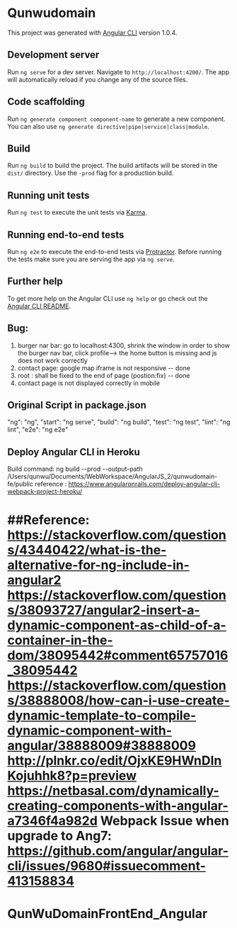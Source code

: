 # Qunwudomain

This project was generated with [Angular CLI](https://github.com/angular/angular-cli) version 1.0.4.

## Development server

Run `ng serve` for a dev server. Navigate to `http://localhost:4200/`. The app will automatically reload if you change any of the source files.

## Code scaffolding

Run `ng generate component component-name` to generate a new component. You can also use `ng generate directive|pipe|service|class|module`.

## Build

Run `ng build` to build the project. The build artifacts will be stored in the `dist/` directory. Use the `-prod` flag for a production build.

## Running unit tests

Run `ng test` to execute the unit tests via [Karma](https://karma-runner.github.io).

## Running end-to-end tests

Run `ng e2e` to execute the end-to-end tests via [Protractor](http://www.protractortest.org/).
Before running the tests make sure you are serving the app via `ng serve`.

## Further help

To get more help on the Angular CLI use `ng help` or go check out the [Angular CLI README](https://github.com/angular/angular-cli/blob/master/README.md).

## Bug:
1. burger nar bar: go to localhost:4300, shrink the window in order to show the burger nav bar, click profile--> the home button is missing and js does not work correctly
2. contact page: google map iframe is not responsive -- done
3. root : shall be fixed to the end of page (postion:fix) -- done
4. contact page is not displayed correctly in mobile

## Original Script in package.json
"ng": "ng",
"start": "ng serve",
"build": "ng build",
"test": "ng test",
"lint": "ng lint",
"e2e": "ng e2e"

## Deploy Angular CLI in Heroku
Build command: ng build --prod --output-path /Users/qunwu/Documents/WebWorkspace/AngularJS_2/qunwudomain-fe/public
reference : https://www.angularonrails.com/deploy-angular-cli-webpack-project-heroku/

##Reference:
https://stackoverflow.com/questions/43440422/what-is-the-alternative-for-ng-include-in-angular2
https://stackoverflow.com/questions/38093727/angular2-insert-a-dynamic-component-as-child-of-a-container-in-the-dom/38095442#comment65757016_38095442
https://stackoverflow.com/questions/38888008/how-can-i-use-create-dynamic-template-to-compile-dynamic-component-with-angular/38888009#38888009
http://plnkr.co/edit/OjxKE9HWnDInKojuhhk8?p=preview
https://netbasal.com/dynamically-creating-components-with-angular-a7346f4a982d
Webpack Issue when upgrade to Ang7: https://github.com/angular/angular-cli/issues/9680#issuecomment-413158834
=======
# QunWuDomainFrontEnd_Angular
